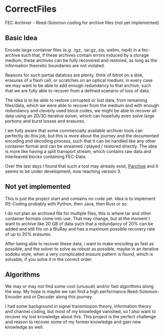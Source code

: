 # CorrectFiles
FEC Archiver - Reed-Solomon coding for archive files (not yet implemented)

## Basic Idea
Encode large container files (e.g. .tgz, .tar.gz, zip, webm, mp4) in a fec-archive such that, if 
these archives contain errors induced by a storage medium, these archives can be fully recovered 
and restored, as long as the information theoretic boundaries are not violated.

Reasons for such partial dataloss are plenty, think of bitrot on a disk, erasures of a flash cell, or 
scratches on an optical medium, in every case we may want to be able to add enough redundancy to that
archive, such that we are fully able to recover from a defined scenario of loss of data.

The idea is to be able to restore corrupted or lost data, from remaining files/data, which we were able 
to recover from the medium and with enough redundancy and cleverly used block codes, we might be able to
recover all data using an 2D/3D iterative solver, which can hopefully even solve large portions and burst
losses and erasures.

I am fully aware that some commercially available archiver tools can perfectly do this job, but this
is more about the journey and the documented encoding and decoding process, such that it can be handled
like any other container format and can be streamed / played / restored directly. The idea is more like 
having a split transport stream, which contains raw data and interleaved blocks containing FEC-Data.

Over the last days I found that such a tool may already exist, [Parchive](https://github.com/Parchive) and
it seems to be under development, now reaching version 3.

## Not yet implemented
This is just the project start and contains no code yet. Idea is to implement RS-Coding probably with
Python, then Java, then Rust or so.

I do not plan an archived file for multiple files, this is where tar and other container formats come
into use. That may change, but at the moment I want to archive like 20 GB of data such that a redundancy
of 20% can be added and still fits on a BluRay and has a maximum possible recovery rate of up to 20%
erasures.

After being able to recover these data, i want to make encoding as fast as possible, and the solver
to solve as robust as possible, maybe in an iterative sodoku style, when a very complicated erasure 
pattern is found, which is solvable, if you solve it in the correct order.

## Algorithms
We may or may not find some cool (unusual) and/or fast algorithms along the way. My hope is maybe we can
find a high performance Reed-Solomon-Encoder and or Decoder along this journey.

I had some background in signal transmission theory, information theory and channel coding, but most of
my knowledge vanished, so I also want to recover my lost knowledge about this. This project is the perfect
challenge and reason to recover some of my former knowledge and gain new knowledge as well.

